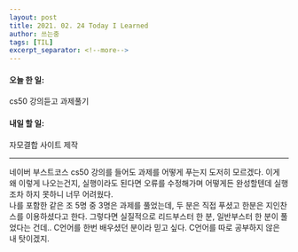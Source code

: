 ```yaml
---
layout: post
title: 2021. 02. 24 Today I Learned
author: 쓰는중
tags: [TIL]
excerpt_separator: <!--more-->
---
```


<h4>오늘 한 일: </h4>
<span>cs50 강의듣고 과제풀기</span>
<h4>내일 할 일: </h4>
<span>자모결합 사이트 제작</span>
 <!--more-->


- - -
네이버 부스트코스 cs50 강의를 들어도 과제를 어떻게 푸는지 도저히 모르겠다. 이게 왜 이렇게 나오는건지, 실행이라도 된다면 오류를 수정해가며 어떻게든 완성할텐데 실행조차 하지 못하니 너무 어려웠다.  
나를 포함한 같은 조 5명 중 3명은 과제를 풀었는데, 두 분은 직접 푸셨고 한분은 지인찬스를 이용하셨다고 한다. 그렇다면 실질적으로 리드부스터 한 분, 일반부스터 한 분이 풀었다는 건데.. C언어를 한번 배우셨던 분이라 믿고 싶다. C언어를 따로 공부하지 않은 내 탓이겠지.